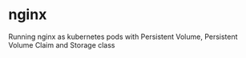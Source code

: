 # nginx
Running nginx as kubernetes pods with Persistent Volume, Persistent Volume Claim and Storage class

